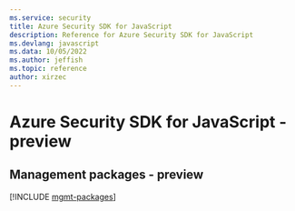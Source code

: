 ```yaml
---
ms.service: security
title: Azure Security SDK for JavaScript
description: Reference for Azure Security SDK for JavaScript
ms.devlang: javascript
ms.data: 10/05/2022
ms.author: jeffish
ms.topic: reference
author: xirzec
---
```

# Azure Security SDK for JavaScript - preview

## Management packages - preview
[!INCLUDE [mgmt-packages](security-mgmt-index.md)]